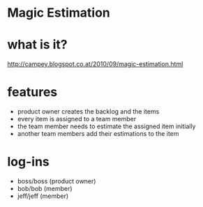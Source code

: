 Magic Estimation
=============

# what is it?

http://campey.blogspot.co.at/2010/09/magic-estimation.html

# features

* product owner creates the backlog and the items
* every item is assigned to a team member
* the team member needs to estimate the assigned item initially
* another team members add their estimations to the item

# log-ins

* boss/boss (product owner)
* bob/bob (member)
* jeff/jeff (member)